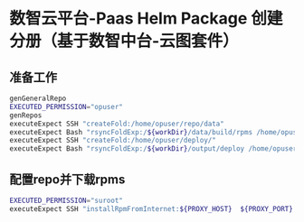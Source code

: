 # 数智云平台-Paas Helm Package 创建分册（基于数智中台-云图套件）


## 准备工作

```bash
genGeneralRepo
EXECUTED_PERMISSION="opuser"
genRepos
executeExpect SSH "createFold:/home/opuser/repo/data"
executeExpect Bash "rsyncFoldExp:/${workDir}/data/build/rpms /home/opuser/repo/data"
executeExpect SSH "createFold:/home/opuser/deploy/"
executeExpect Bash "rsyncFoldExp:/${workDir}/output/deploy /home/opuser/deploy"
```

## 配置repo并下载rpms

```bash
EXECUTED_PERMISSION="suroot"
executeExpect SSH "installRpmFromInternet:${PROXY_HOST}  ${PROXY_PORT} ${RPM_PACKAGE}"
```
